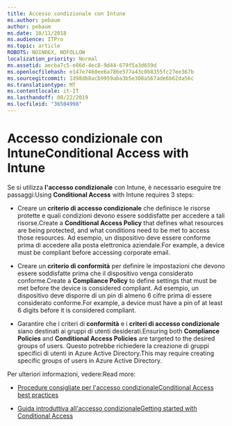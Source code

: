 ```yaml
---
title: Accesso condizionale con Intune
ms.author: pebaum
author: pebaum
ms.date: 10/11/2018
ms.audience: ITPro
ms.topic: article
ROBOTS: NOINDEX, NOFOLLOW
localization_priority: Normal
ms.assetid: aecba7c5-e86d-4ec8-9d44-679f5a3d659d
ms.openlocfilehash: e147e7460ee6a786e577a43c0b8355fc27ee367b
ms.sourcegitcommit: 1d98db8acb9959aba3b5e308a567ade6b62da56c
ms.translationtype: MT
ms.contentlocale: it-IT
ms.lasthandoff: 08/22/2019
ms.locfileid: "36504998"
---
```

# <a name="conditional-access-with-intune"></a><span data-ttu-id="9149a-102">Accesso condizionale con Intune</span><span class="sxs-lookup"><span data-stu-id="9149a-102">Conditional Access with Intune</span></span>

<span data-ttu-id="9149a-103">Se si utilizza **l'accesso condizionale** con Intune, è necessario eseguire tre passaggi:</span><span class="sxs-lookup"><span data-stu-id="9149a-103">Using **Conditional Access** with Intune requires 3 steps:</span></span> 
  
- <span data-ttu-id="9149a-104">Creare un **criterio di accesso condizionale** che definisce le risorse protette e quali condizioni devono essere soddisfatte per accedere a tali risorse.</span><span class="sxs-lookup"><span data-stu-id="9149a-104">Create a **Conditional Access Policy** that defines what resources are being protected, and what conditions need to be met to access those resources.</span></span> <span data-ttu-id="9149a-105">Ad esempio, un dispositivo deve essere conforme prima di accedere alla posta elettronica aziendale.</span><span class="sxs-lookup"><span data-stu-id="9149a-105">For example, a device must be compliant before accessing corporate email.</span></span> 
    
- <span data-ttu-id="9149a-106">Creare un **criterio di conformità** per definire le impostazioni che devono essere soddisfatte prima che il dispositivo venga considerato conforme.</span><span class="sxs-lookup"><span data-stu-id="9149a-106">Create a **Compliance Policy** to define settings that must be met before the device is considered compliant.</span></span> <span data-ttu-id="9149a-107">Ad esempio, un dispositivo deve disporre di un pin di almeno 6 cifre prima di essere considerato conforme.</span><span class="sxs-lookup"><span data-stu-id="9149a-107">For example, a device must have a pin of at least 6 digits before it is considered compliant.</span></span> 
    
- <span data-ttu-id="9149a-108">Garantire che i criteri di **conformità** e i **criteri di accesso condizionale** siano destinati ai gruppi di utenti desiderati.</span><span class="sxs-lookup"><span data-stu-id="9149a-108">Ensuring both **Compliance Policies** and **Conditional Access Policies** are targeted to the desired groups of users.</span></span> <span data-ttu-id="9149a-109">Questo potrebbe richiedere la creazione di gruppi specifici di utenti in Azure Active Directory.</span><span class="sxs-lookup"><span data-stu-id="9149a-109">This may require creating specific groups of users in Azure Active Directory.</span></span> 
    
<span data-ttu-id="9149a-110">Per ulteriori informazioni, vedere:</span><span class="sxs-lookup"><span data-stu-id="9149a-110">Read more:</span></span>
  
- [<span data-ttu-id="9149a-111">Procedure consigliate per l'accesso condizionale</span><span class="sxs-lookup"><span data-stu-id="9149a-111">Conditional Access best practices</span></span>](https://docs.microsoft.com/azure/active-directory/conditional-access/best-practices)
    
- [<span data-ttu-id="9149a-112">Guida introduttiva all'accesso condizionale</span><span class="sxs-lookup"><span data-stu-id="9149a-112">Getting started with Conditional Access </span></span>](https://docs.microsoft.com/azure/active-directory/active-directory-conditional-access-azure-portal-get-started)
    

